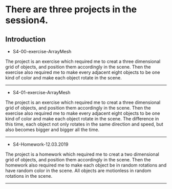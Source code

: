 # There are three projects in the session4.

## Introduction

* S4-00-exercise-ArrayMesh

The project is an exercise which required me to creat a three dimensional grid of objects, and position them accordingly in the scene. Then the exercise also required me to make every adjacent eight objects to be one kind of color and make each object rotate in the scene.

---

* S4-01-exercise-ArrayMesh

The project is an exercise which required me to creat a three dimensional grid of objects, and position them accordingly in the scene. Then the exercise also required me to make every adjacent eight objects to be one kind of color and make each object rotate in the scene. The difference in this time, each object not only rotates in the same direction and speed, but also becomes bigger and bigger all the time.

---

* S4-Homework-12.03.2019

The project is a homework which required me to creat a two dimensional grid of objects, and position them accordingly in the scene. Then the homework also required me to make each object be in random rotations and have random color in the scene. All objects are motionless in random rotations in the scene.

---
